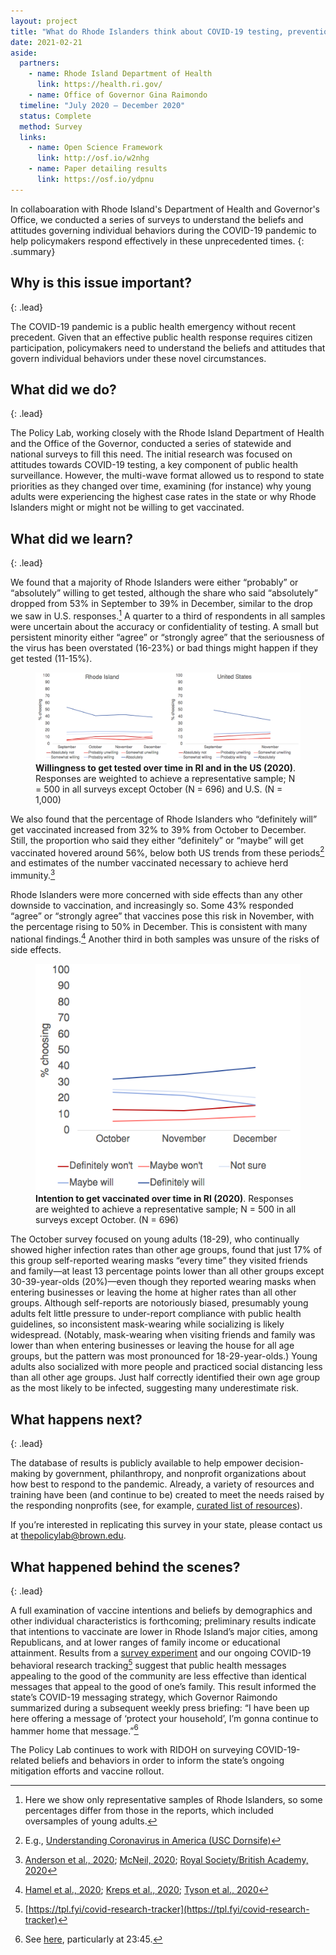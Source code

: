 ```yaml
---
layout: project
title: "What do Rhode Islanders think about COVID-19 testing, prevention, and vaccination?"
date: 2021-02-21
aside:
  partners:
    - name: Rhode Island Department of Health
      link: https://health.ri.gov/
    - name: Office of Governor Gina Raimondo
  timeline: "July 2020 – December 2020"
  status: Complete
  method: Survey
  links:
    - name: Open Science Framework
      link: http://osf.io/w2nhg
    - name: Paper detailing results
      link: https://osf.io/ydpnu
---
```


In collaboaration with Rhode Island's Department of Health and Governor's Office, we conducted a series of surveys to understand the beliefs and attitudes governing individual behaviors during the COVID-19 pandemic to help policymakers respond effectively in these unprecedented times.
{: .summary}

## Why is this issue important?
{: .lead}

The COVID-19 pandemic is a public health emergency without recent precedent. Given that an effective public health response requires citizen participation, policymakers need to understand the beliefs and attitudes that govern individual behaviors under these novel circumstances.

## What did we do?
{: .lead}

The Policy Lab, working closely with the Rhode Island Department of Health and the Office of the Governor, conducted a series of statewide and national surveys to fill this need. The initial research was focused on attitudes towards COVID-19 testing, a key component of public health surveillance. However, the multi-wave format allowed us to respond to state priorities as they changed over time, examining (for instance) why young adults were experiencing the highest case rates in the state or why  Rhode Islanders might or might not be willing to get vaccinated.

## What did we learn?
{: .lead}

We found that a majority of Rhode Islanders were either “probably” or “absolutely” willing to get tested, although the share who said “absolutely” dropped from 53% in September to 39% in December, similar to the drop we saw in U.S. responses.[^1] A quarter to a third of respondents in all samples were uncertain about the accuracy or confidentiality of testing. A small but persistent minority either “agree” or “strongly agree” that the seriousness of the virus has been overstated (16-23%) or bad things might happen if they get tested (11-15%).

<figure>
  <img class="img--rwd" src="/assets/img/projects/2021-02-21-test-willingness.png" alt="Two line graphs illustrating the willingness of people to get tested over time, both in RI and across the US">
  <figcaption><b>Willingness to get tested over time in RI and in the US (2020)</b>. Responses are weighted to achieve a representative sample; N = 500 in all surveys except October (N = 696) and U.S. (N = 1,000)</figcaption>
</figure>

We also found that the percentage of Rhode Islanders who “definitely will” get vaccinated increased from 32% to 39% from October to December. Still, the proportion who said they either “definitely” or “maybe” will get vaccinated hovered around 56%, below both US trends from these periods[^2] and estimates of the number vaccinated necessary to achieve herd immunity.[^3]

Rhode Islanders were more concerned with side effects than any other downside to vaccination, and increasingly so. Some 43% responded “agree” or “strongly agree” that vaccines pose this risk in November, with the percentage rising to 50% in December. This is consistent with many national findings.[^4] Another third in both samples was unsure of the risks of side effects.

<figure class="float-right">
  <img class="img--rwd" src="/assets/img/projects/2021-02-21-vaccine-intention.png" alt="Line graph illustrating the willingness of people to get vaccinated over time in RI.">
  <figcaption><b>Intention to get vaccinated over time in RI (2020)</b>. Responses are weighted to achieve a representative sample; N = 500 in all surveys except October. (N = 696)
</figcaption>
</figure>

The October survey focused on young adults (18-29), who continually showed higher infection rates than other age groups, found that just 17% of this group self-reported wearing masks “every time” they visited friends and family—at least 13 percentage points lower than all other groups except 30-39-year-olds (20%)—even though they reported wearing masks when entering businesses or leaving the home at higher rates than all other groups. Although self-reports are notoriously biased, presumably young adults felt little pressure to under-report compliance with public health guidelines, so inconsistent mask-wearing while socializing is likely widespread. (Notably, mask-wearing when visiting friends and family was lower than when entering businesses or leaving the house for all age groups, but the pattern was most pronounced for 18-29-year-olds.) Young adults also socialized with more people and practiced social distancing less than all other age groups. Just half correctly identified their own age group as the most likely to be infected, suggesting many underestimate risk.

## What happens next?
{: .lead}

The database of results is publicly available to help empower decision-making by government, philanthropy, and nonprofit organizations about how best to respond to the pandemic. Already, a variety of resources and training have been (and continue to be) created to meet the needs raised by the responding nonprofits (see, for example, [curated list of resources](https://www.ncnonprofits.org/sites/default/files/COVIDResources210201_NCCN_OSBM.pdf)).

If you’re interested in replicating this survey in your state, please contact us at [thepolicylab@brown.edu](mailto:thepolicylab@brown.edu).

## What happened behind the scenes?
{: .lead}

A full examination of vaccine intentions and beliefs by demographics and other individual characteristics is forthcoming; preliminary results indicate that intentions to vaccinate are lower in Rhode Island’s major cities, among Republicans, and at lower ranges of family income or educational attainment. Results from a [survey experiment](https://osf.io/ydpnu) and our ongoing COVID-19 behavioral research tracking[^6] suggest that public health messages appealing to the good of the community are less effective than identical messages that appeal to the good of one’s family. This result informed the state’s COVID-19 messaging strategy, which Governor Raimondo summarized during a subsequent weekly press briefing: “I have been up here offering a message of ‘protect your household’, I’m gonna continue to hammer home that message.”[^7]

The Policy Lab continues to work with RIDOH on surveying COVID-19-related beliefs and behaviors in order to inform the state’s ongoing mitigation efforts and vaccine rollout.


[^1]: Here we show only representative samples of Rhode Islanders, so some percentages differ from those in the reports, which included oversamples of young adults.

[^2]: E.g., [Understanding Coronavirus in America (USC Dornsife)](https://covid19pulse.usc.edu/)

[^3]: [Anderson et al., 2020](https://www.thelancet.com/article/S0140-6736(20)32318-7/fulltext); [McNeil, 2020](https://www.nytimes.com/2020/12/24/health/herd-immunity-covid-coronavirus.html); [Royal Society/British Academy, 2020](https://royalsociety.org/-/media/policy/projects/set-c/set-c-vaccine-deployment.pdf)

[^4]: [Hamel et al., 2020](https://www.kff.org/coronavirus-covid-19/report/kff-covid-19-vaccine-monitor-december-2020/); [Kreps et al., 2020](https://jamanetwork.com/journals/jamanetworkopen/article-abstract/2771872); [Tyson et al., 2020](https://www.pewresearch.org/science/2020/09/17/u-s-public-now-divided-over-whether-to-get-covid-19-vaccine/)

[^6]: [https://tpl.fyi/covid-research-tracker](https://tpl.fyi/covid-research-tracker)

[^7]: See [here](http://ritv.devosvideo.com/show?video=4688793baa85&apg=71865d99), particularly at 23:45.
